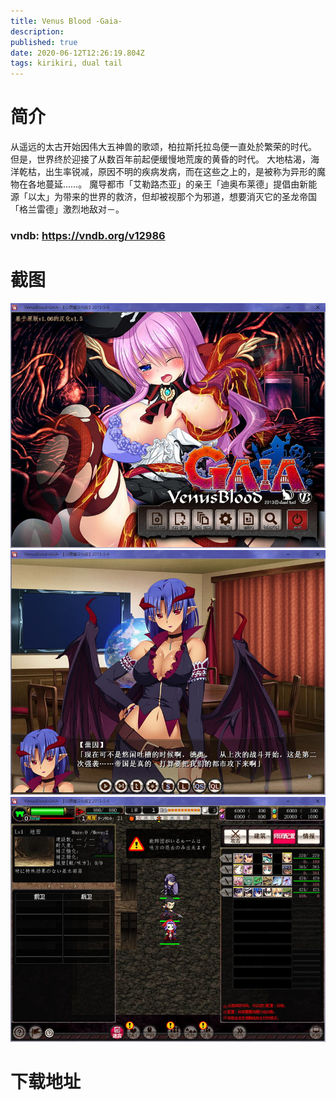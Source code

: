 ```yaml
---
title: Venus Blood -Gaia-
description: 
published: true
date: 2020-06-12T12:26:19.804Z
tags: kirikiri, dual tail
---
```


# 简介
从遥远的太古开始因伟大五神兽的歌颂，柏拉斯托拉岛便一直处於繁荣的时代。
但是，世界终於迎接了从数百年前起便缓慢地荒废的黄昏的时代。
大地枯渴，海洋乾枯，出生率锐减，原因不明的疾病发病，而在这些之上的，是被称为异形的魔物在各地蔓延……。
魔导都市「艾勒路杰亚」的亲王「迪奥布莱德」提倡由新能源「以太」为带来的世界的救济，但却被视那个为邪道，想要消灭它的圣龙帝国「格兰雷德」激烈地敌对－。

### vndb: https://vndb.org/v12986

# 截图
![1.jpg](/pic/venusblood/gaia/1.jpg)
![2.jpg](/pic/venusblood/gaia/2.jpg)
![3.jpg](/pic/venusblood/gaia/3.jpg)

# 下载地址
